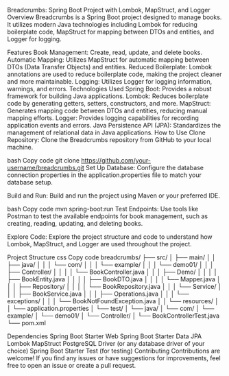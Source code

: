 Breadcrumbs: Spring Boot Project with Lombok, MapStruct, and Logger
Overview
Breadcrumbs is a Spring Boot project designed to manage books. It utilizes modern Java technologies including Lombok for reducing boilerplate code, MapStruct for mapping between DTOs and entities, and Logger for logging.

Features
Book Management: Create, read, update, and delete books.
Automatic Mapping: Utilizes MapStruct for automatic mapping between DTOs (Data Transfer Objects) and entities.
Reduced Boilerplate: Lombok annotations are used to reduce boilerplate code, making the project cleaner and more maintainable.
Logging: Utilizes Logger for logging information, warnings, and errors.
Technologies Used
Spring Boot: Provides a robust framework for building Java applications.
Lombok: Reduces boilerplate code by generating getters, setters, constructors, and more.
MapStruct: Generates mapping code between DTOs and entities, reducing manual mapping efforts.
Logger: Provides logging capabilities for recording application events and errors.
Java Persistence API (JPA): Standardizes the management of relational data in Java applications.
How to Use
Clone Repository: Clone the Breadcrumbs repository from GitHub to your local machine.

bash
Copy code
git clone https://github.com/your-username/breadcrumbs.git
Set Up Database: Configure the database connection properties in the application.properties file to match your database setup.

Build and Run: Build and run the project using Maven or your preferred IDE.

bash
Copy code
mvn spring-boot:run
Test Endpoints: Use tools like Postman to test the available endpoints for book management, such as creating, reading, updating, and deleting books.

Explore Code: Explore the project structure and code to understand how Lombok, MapStruct, and Logger are used throughout the project.

Project Structure
css
Copy code
breadcrumbs/
├── src/
│   ├── main/
│   │   ├── java/
│   │   │   └── com/
│   │   │       └── example/
│   │   │           └── demo01/
│   │   │               ├── Controller/
│   │   │               │   └── BookController.java
│   │   │               ├── Demo/
│   │   │               │   ├── BookEntity.java
│   │   │               │   ├── BookDTO.java
│   │   │               │   └── Mapper.java
│   │   │               ├── Repository/
│   │   │               │   └── BookRepository.java
│   │   │               └── Service/
│   │   │                   ├── BookService.java
│   │   │                   ├── Operations.java
│   │   │                   └── exceptions/
│   │   │                       └── BookNotFoundException.java
│   │   └── resources/
│   │       └── application.properties
│   └── test/
│       └── java/
│           └── com/
│               └── example/
│                   └── demo01/
│                       └── Controller/
│                           └── BookControllerTest.java
└── pom.xml

Dependencies
Spring Boot Starter Web
Spring Boot Starter Data JPA
Lombok
MapStruct
PostgreSQL Driver (or any database driver of your choice)
Spring Boot Starter Test (for testing)
Contributing
Contributions are welcome! If you find any issues or have suggestions for improvements, feel free to open an issue or create a pull request.

